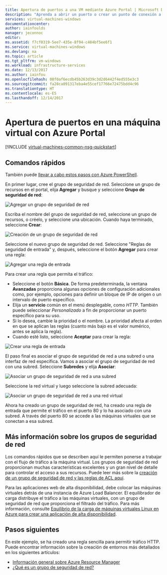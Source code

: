 ```yaml
---
title: Apertura de puertos a una VM mediante Azure Portal | Microsoft Docs
description: "Aprenda a abrir un puerto o crear un punto de conexión a la máquina virtual Windows con el modelo de implementación de Resource Manager en Azure Portal"
services: virtual-machines-windows
documentationcenter: 
author: iainfoulds
manager: jeconnoc
editor: 
ms.assetid: f7cf0319-5ee7-435e-8f94-c484bf5ee6f1
ms.service: virtual-machines-windows
ms.devlang: na
ms.topic: article
ms.tgt_pltfrm: vm-windows
ms.workload: infrastructure-services
ms.date: 12/13/2017
ms.author: iainfou
ms.openlocfilehash: 08f0af6ecdb45b263d39c3d2d6442f4ed555e3c3
ms.sourcegitcommit: fa28ca091317eba4e55cef17766e72475bdd4c96
ms.translationtype: HT
ms.contentlocale: es-ES
ms.lasthandoff: 12/14/2017
---
```

# <a name="how-to-open-ports-to-a-virtual-machine-with-the-azure-portal"></a>Apertura de puertos en una máquina virtual con Azure Portal
[!INCLUDE [virtual-machines-common-nsg-quickstart](../../../includes/virtual-machines-common-nsg-quickstart.md)]

## <a name="quick-commands"></a>Comandos rápidos
También puede [llevar a cabo estos pasos con Azure PowerShell](nsg-quickstart-powershell.md).

En primer lugar, cree el grupo de seguridad de red. Seleccione un grupo de recursos en el portal, elija **Agregar** y busque y seleccione **Grupo de seguridad de red**:

![Agregar un grupo de seguridad de red](./media/nsg-quickstart-portal/add-nsg.png)

Escriba el nombre del grupo de seguridad de red, seleccione un grupo de recursos, o créelo, y seleccione una ubicación. Cuando haya terminado, seleccione **Crear**:

![Creación de un grupo de seguridad de red](./media/nsg-quickstart-portal/create-nsg.png)

Seleccione el nuevo grupo de seguridad de red. Seleccione "Reglas de seguridad de entrada" y, después, seleccione el botón **Agregar** para crear una regla:

![Agregar una regla de entrada](./media/nsg-quickstart-portal/add-inbound-rule.png)

Para crear una regla que permita el tráfico:

- Seleccione el botón **Básica**. De forma predeterminada, la ventana **Avanzadas** proporciona algunas opciones de configuración adicionales como, por ejemplo, opciones para definir un bloque de IP de origen o un intervalo de puerto específico.
- Elija un **servicio** común en el menú desplegable, como *HTTP*. También puede seleccionar *Personalizado* a fin de proporcionar un puerto específico para su uso. 
- Si lo desea, cambie la prioridad o el nombre. La prioridad afecta al orden en que se aplican las reglas (cuanto más bajo es el valor numérico, antes se aplica la regla).
- Cuando esté listo, seleccione **Aceptar** para crear la regla:

![Crear una regla de entrada](./media/nsg-quickstart-portal/create-inbound-rule.png)

El paso final es asociar el grupo de seguridad de red a una subred o una interfaz de red específica. Vamos a asociar el grupo de seguridad de red con una subred. Seleccione **Subredes** y elija **Asociar**:

![Asociar un grupo de seguridad de red a una subred](./media/nsg-quickstart-portal/associate-subnet.png)

Seleccione la red virtual y luego seleccione la subred adecuada:

![Asociar un grupo de seguridad de red a una red virtual](./media/nsg-quickstart-portal/select-vnet-subnet.png)

Ahora ha creado un grupo de seguridad de red, ha creado una regla de entrada que permite el tráfico en el puerto 80 y lo ha asociado con una subred. A través del puerto 80 se accede a las máquinas virtuales que se conectan a esa subred.

## <a name="more-information-on-network-security-groups"></a>Más información sobre los grupos de seguridad de red
Los comandos rápidos que se describen aquí le permiten ponerse a trabajar con el flujo de tráfico a la máquina virtual. Los grupos de seguridad de red proporcionan muchas características excelentes y un gran nivel de detalle para controlar el acceso a sus recursos. Puede leer más sobre la [creación de un grupo de seguridad de red y las reglas de ACL aquí](../../virtual-network/virtual-networks-create-nsg-arm-ps.md).

Para las aplicaciones web de alta disponibilidad, debe colocar las máquinas virtuales detrás de una instancia de Azure Load Balancer. El equilibrador de carga distribuye el tráfico a las máquinas virtuales, con un grupo de seguridad de red que proporciona el filtrado del tráfico. Para más información, consulte [Equilibrio de la carga de máquinas virtuales Linux en Azure para crear una aplicación de alta disponibilidad](tutorial-load-balancer.md).

## <a name="next-steps"></a>Pasos siguientes
En este ejemplo, se ha creado una regla sencilla para permitir tráfico HTTP. Puede encontrar información sobre la creación de entornos más detallados en los siguientes artículos:

* [Información general sobre Azure Resource Manager](../../azure-resource-manager/resource-group-overview.md)
* [¿Qué es un grupo de seguridad de red?](../../virtual-network/virtual-networks-nsg.md)